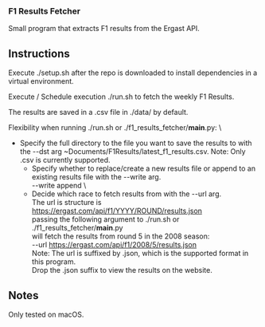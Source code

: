 ### F1 Results Fetcher
Small program that extracts F1 results from the Ergast API.

## Instructions
Execute ./setup.sh after the repo is downloaded to install dependencies in a
virtual environment.

Execute / Schedule execution ./run.sh to fetch the weekly F1 Results.

The results are saved in a .csv file in ./data/ by default.

Flexibility when running ./run.sh or ./f1_results_fetcher/__main__.py: \
 * Specify the full directory to the file you want to save the results to with the --dst arg ~Documents/F1Results/latest_f1_results.csv. Note: Only .csv is currently supported.
    * Specify whether to replace/create a new results file or append to an existing results file with the --write arg. \
      --write append \
    * Decide which race to fetch results from with the --url arg. \
      The url is structure is https://ergast.com/api/f1/YYYY/ROUND/results.json \
      passing the following argument to ./run.sh or ./f1_results_fetcher/__main__.py \
      will fetch the results from round 5 in the 2008 season: \
        --url https://ergast.com/api/f1/2008/5/results.json \
      Note: The url is suffixed by .json, which is the supported format in this program. \
            Drop the .json suffix to view the results on the website.

## Notes
Only tested on macOS.
